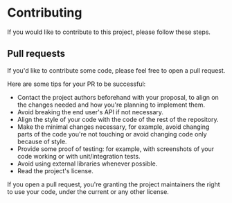 # Contributing
If you would like to contribute to this project, please follow these steps.

## Pull requests
If you'd like to contribute some code, please feel free to open a pull request.

Here are some tips for your PR to be successful:

* Contact the project authors beforehand with your proposal, to align on the changes needed and how you're planning to implement them.
* Avoid breaking the end user's API if not necessary.
* Align the style of your code with the code of the rest of the repository.
* Make the minimal changes necessary, for example, avoid changing parts of the code you're not touching or avoid changing code only because of style.
* Provide some proof of testing: for example, with screenshots of your code working or with unit/integration tests.
* Avoid using external libraries whenever possible.
* Read the project's license.

If you open a pull request, you're granting the project maintainers the right to use your code, under the current or any other license.
